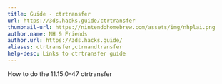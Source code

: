 ```yaml
---
title: Guide - ctrtransfer
url: https://3ds.hacks.guide/ctrtransfer
thumbnail-url: https://nintendohomebrew.com/assets/img/nhplai.png
author.name: NH & Friends
author.url: https://3ds.hacks.guide/
aliases: ctrtransfer,ctrnandtransfer
help-desc: Links to ctrtransfer guide
---
```


How to do the 11.15.0-47 ctrtransfer
